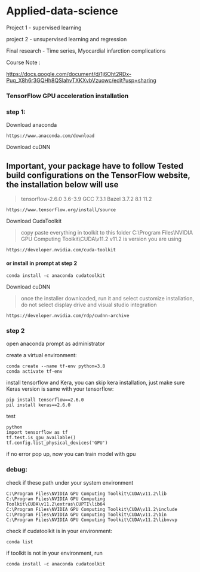 # Applied-data-science

Project 1 - supervised learning

project 2 - unsupervised learning and regression

Final research - Time series, Myocardial infarction complications

Course Note : 

https://docs.google.com/document/d/1j6Oht2RDx-Puq_X8h6r3GQHh8QSlahvTXKXvbVzuowc/edit?usp=sharing

### TensorFlow GPU acceleration installation

### step 1:
Download anaconda

```
https://www.anaconda.com/download
```

Download cuDNN

## Important, your package have to follow Tested build configurations on the TensorFlow website, the installation below will use
> tensorflow-2.6.0	3.6-3.9	GCC 7.3.1	Bazel 3.7.2	8.1	11.2

```
https://www.tensorflow.org/install/source
```


Download CudaToolkit
> copy paste everything in toolkit to  this folder
> C:\Program Files\NVIDIA GPU Computing Toolkit\CUDA\v11.2
> v11.2 is version you are using
```
https://developer.nvidia.com/cuda-toolkit
```
#### or install in prompt at step 2
```
conda install -c anaconda cudatoolkit
```

Download cuDNN 
> once the installer downloaded, run it and select customize installation,  do not select display drive and visual studio integration
```
https://developer.nvidia.com/rdp/cudnn-archive
```

### step 2
open anaconda prompt as administrator

create a virtual environment:
```
conda create --name tf-env python=3.8
conda activate tf-env
```

install tensorflow and Kera, you can skip kera installation, just make sure Keras version is same with your tensorflow:
```
pip install tensorflow==2.6.0
pil install keras==2.6.0 
```

test
```
python
import tensorflow as tf
tf.test.is_gpu_available()
tf.config.list_physical_devices('GPU')
```
if no error pop up, now you can train model with gpu 

### debug:
check if these path under your system environment 
```
C:\Program Files\NVIDIA GPU Computing Toolkit\CUDA\v11.2\lib
C:\Program Files\NVIDIA GPU Computing Toolkit\CUDA\v11.2\extras\CUPTI\lib64
C:\Program Files\NVIDIA GPU Computing Toolkit\CUDA\v11.2\include
C:\Program Files\NVIDIA GPU Computing Toolkit\CUDA\v11.2\bin
C:\Program Files\NVIDIA GPU Computing Toolkit\CUDA\v11.2\libnvvp
```
check if cudatoolkit is in your environment:

```
conda list
```

if toolkit is not in your environment, run 

```
conda install -c anaconda cudatoolkit
```
